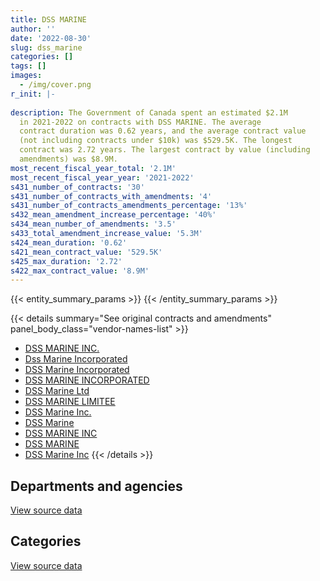 ```yaml
---
title: DSS MARINE
author: ''
date: '2022-08-30'
slug: dss_marine
categories: []
tags: []
images:
  - /img/cover.png
r_init: |-
  
description: The Government of Canada spent an estimated $2.1M
  in 2021-2022 on contracts with DSS MARINE. The average
  contract duration was 0.62 years, and the average contract value
  (not including contracts under $10k) was $529.5K. The longest
  contract was 2.72 years. The largest contract by value (including
  amendments) was $8.9M.
most_recent_fiscal_year_total: '2.1M'
most_recent_fiscal_year_year: '2021-2022'
s431_number_of_contracts: '30'
s431_number_of_contracts_with_amendments: '4'
s431_number_of_contracts_amendments_percentage: '13%'
s432_mean_amendment_increase_percentage: '40%'
s434_mean_number_of_amendments: '3.5'
s433_total_amendment_increase_value: '5.3M'
s424_mean_duration: '0.62'
s421_mean_contract_value: '529.5K'
s425_max_duration: '2.72'
s422_max_contract_value: '8.9M'
---
```


<script src="/rmarkdown-libs/htmlwidgets/htmlwidgets.js"></script>
<link href="/rmarkdown-libs/datatables-css/datatables-crosstalk.css" rel="stylesheet" />
<script src="/rmarkdown-libs/datatables-binding/datatables.js"></script>
<script src="/rmarkdown-libs/jquery/jquery-3.6.0.min.js"></script>
<link href="/rmarkdown-libs/dt-core-bootstrap/css/dataTables.bootstrap.min.css" rel="stylesheet" />
<link href="/rmarkdown-libs/dt-core-bootstrap/css/dataTables.bootstrap.extra.css" rel="stylesheet" />
<script src="/rmarkdown-libs/dt-core-bootstrap/js/jquery.dataTables.min.js"></script>
<script src="/rmarkdown-libs/dt-core-bootstrap/js/dataTables.bootstrap.min.js"></script>
<link href="/rmarkdown-libs/crosstalk/css/crosstalk.min.css" rel="stylesheet" />
<script src="/rmarkdown-libs/crosstalk/js/crosstalk.min.js"></script>
<script src="/rmarkdown-libs/htmlwidgets/htmlwidgets.js"></script>
<link href="/rmarkdown-libs/datatables-css/datatables-crosstalk.css" rel="stylesheet" />
<script src="/rmarkdown-libs/datatables-binding/datatables.js"></script>
<script src="/rmarkdown-libs/jquery/jquery-3.6.0.min.js"></script>
<link href="/rmarkdown-libs/dt-core-bootstrap/css/dataTables.bootstrap.min.css" rel="stylesheet" />
<link href="/rmarkdown-libs/dt-core-bootstrap/css/dataTables.bootstrap.extra.css" rel="stylesheet" />
<script src="/rmarkdown-libs/dt-core-bootstrap/js/jquery.dataTables.min.js"></script>
<script src="/rmarkdown-libs/dt-core-bootstrap/js/dataTables.bootstrap.min.js"></script>
<link href="/rmarkdown-libs/crosstalk/css/crosstalk.min.css" rel="stylesheet" />
<script src="/rmarkdown-libs/crosstalk/js/crosstalk.min.js"></script>

{{< entity_summary_params >}}
{{< /entity_summary_params >}}

{{< details summary="See original contracts and amendments" panel_body_class="vendor-names-list" >}}
- [DSS MARINE INC.](https://search.open.canada.ca/en/ct/?sort=contract_value_f%20desc&page=1&search_text=%22DSS%20MARINE%20INC.%22)
- [Dss Marine Incorporated](https://search.open.canada.ca/en/ct/?sort=contract_value_f%20desc&page=1&search_text=%22Dss%20Marine%20Incorporated%22)
- [DSS Marine Incorporated](https://search.open.canada.ca/en/ct/?sort=contract_value_f%20desc&page=1&search_text=%22DSS%20Marine%20Incorporated%22)
- [DSS MARINE INCORPORATED](https://search.open.canada.ca/en/ct/?sort=contract_value_f%20desc&page=1&search_text=%22DSS%20MARINE%20INCORPORATED%22)
- [DSS Marine Ltd](https://search.open.canada.ca/en/ct/?sort=contract_value_f%20desc&page=1&search_text=%22DSS%20Marine%20Ltd%22)
- [DSS MARINE LIMITEE](https://search.open.canada.ca/en/ct/?sort=contract_value_f%20desc&page=1&search_text=%22DSS%20MARINE%20LIMITEE%22)
- [DSS Marine Inc.](https://search.open.canada.ca/en/ct/?sort=contract_value_f%20desc&page=1&search_text=%22DSS%20Marine%20Inc.%22)
- [DSS Marine](https://search.open.canada.ca/en/ct/?sort=contract_value_f%20desc&page=1&search_text=%22DSS%20Marine%22)
- [DSS MARINE INC](https://search.open.canada.ca/en/ct/?sort=contract_value_f%20desc&page=1&search_text=%22DSS%20MARINE%20INC%22)
- [DSS MARINE](https://search.open.canada.ca/en/ct/?sort=contract_value_f%20desc&page=1&search_text=%22DSS%20MARINE%22)
- [DSS Marine Inc](https://search.open.canada.ca/en/ct/?sort=contract_value_f%20desc&page=1&search_text=%22DSS%20Marine%20Inc%22)
{{< /details >}}

## Departments and agencies

<div id="htmlwidget-1" style="width:100%;height:auto;" class="datatables html-widget"></div>
<script type="application/json" data-for="htmlwidget-1">{"x":{"style":"bootstrap","filter":"none","vertical":false,"data":[["<a href=\"/departments/dfo-mpo/\">Fisheries and Oceans Canada<\/a>","<a href=\"/departments/dnd-mdn/\">National Defence<\/a>","<a href=\"/departments/pwgsc-tpsgc/\">Public Services and Procurement Canada<\/a>","<a href=\"/departments/tc/\">Transport Canada<\/a>"],[9127272.12,null,null,null],[1872452.49,107910.91,null,202951.29],[718782.55,181144.22,null,409592.01],[1375764.09,155636.47,284002.82,318697.78]],"container":"<table class=\"table table-striped table-hover row-border order-column display\">\n  <thead>\n    <tr>\n      <th>Department<\/th>\n      <th>2018-2019<\/th>\n      <th>2019-2020<\/th>\n      <th>2020-2021<\/th>\n      <th>2021-2022<\/th>\n    <\/tr>\n  <\/thead>\n<\/table>","options":{"order":[[4,"desc"]],"pageLength":10,"autoWidth":true,"columnDefs":[{"targets":1,"render":"function(data, type, row, meta) {\n    return type !== 'display' ? data : DTWidget.formatCurrency(data, \"$\", 2, 3, \",\", \".\", true, null);\n  }"},{"targets":2,"render":"function(data, type, row, meta) {\n    return type !== 'display' ? data : DTWidget.formatCurrency(data, \"$\", 2, 3, \",\", \".\", true, null);\n  }"},{"targets":3,"render":"function(data, type, row, meta) {\n    return type !== 'display' ? data : DTWidget.formatCurrency(data, \"$\", 2, 3, \",\", \".\", true, null);\n  }"},{"targets":4,"render":"function(data, type, row, meta) {\n    return type !== 'display' ? data : DTWidget.formatCurrency(data, \"$\", 2, 3, \",\", \".\", true, null);\n  }"},{"width":"16%","targets":[1,2,3,4]},{"className":"dt-right","targets":[1,2,3,4]}],"orderClasses":false}},"evals":["options.columnDefs.0.render","options.columnDefs.1.render","options.columnDefs.2.render","options.columnDefs.3.render"],"jsHooks":[]}</script>
<p class="text-right">
<a href="https://github.com/GoC-Spending/contracts-data/tree/main/data/out/vendors/dss_marine/summary_by_fiscal_year_by_department.csv" class="source-data-link btn btn-link">View source data</a>
</p>

## Categories

<div id="htmlwidget-2" style="width:100%;height:auto;" class="datatables html-widget"></div>
<script type="application/json" data-for="htmlwidget-2">{"x":{"style":"bootstrap","filter":"none","vertical":false,"data":[["<a href=\"/categories/transportation_and_logistics/\">Transportation and logistics<\/a>","<a href=\"/categories/industrial_products_and_services/\">Industrial products and services<\/a>","<a href=\"/categories/security_and_protection/\">Security and protection<\/a>","<a href=\"/categories/human_capital/\">Human capital<\/a>"],[null,9108872.12,null,18400],[202951.29,1936922.34,43441.06,null],[409592.01,861100.34,38826.44,null],[602700.59,1518241.23,13159.33,null]],"container":"<table class=\"table table-striped table-hover row-border order-column display\">\n  <thead>\n    <tr>\n      <th>Category<\/th>\n      <th>2018-2019<\/th>\n      <th>2019-2020<\/th>\n      <th>2020-2021<\/th>\n      <th>2021-2022<\/th>\n    <\/tr>\n  <\/thead>\n<\/table>","options":{"order":[[4,"desc"]],"dom":"t","pageLength":30,"autoWidth":true,"columnDefs":[{"targets":1,"render":"function(data, type, row, meta) {\n    return type !== 'display' ? data : DTWidget.formatCurrency(data, \"$\", 2, 3, \",\", \".\", true, null);\n  }"},{"targets":2,"render":"function(data, type, row, meta) {\n    return type !== 'display' ? data : DTWidget.formatCurrency(data, \"$\", 2, 3, \",\", \".\", true, null);\n  }"},{"targets":3,"render":"function(data, type, row, meta) {\n    return type !== 'display' ? data : DTWidget.formatCurrency(data, \"$\", 2, 3, \",\", \".\", true, null);\n  }"},{"targets":4,"render":"function(data, type, row, meta) {\n    return type !== 'display' ? data : DTWidget.formatCurrency(data, \"$\", 2, 3, \",\", \".\", true, null);\n  }"},{"width":"16%","targets":[1,2,3,4]},{"className":"dt-right","targets":[1,2,3,4]}],"orderClasses":false,"lengthMenu":[10,25,30,50,100]}},"evals":["options.columnDefs.0.render","options.columnDefs.1.render","options.columnDefs.2.render","options.columnDefs.3.render"],"jsHooks":[]}</script>
<p class="text-right">
<a href="https://github.com/GoC-Spending/contracts-data/tree/main/data/out/vendors/dss_marine/summary_by_fiscal_year_by_category.csv" class="source-data-link btn btn-link">View source data</a>
</p>
